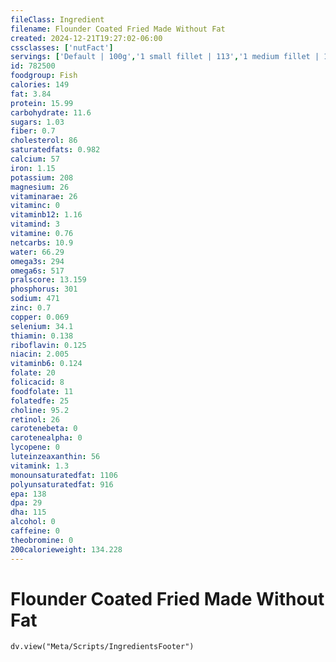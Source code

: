 ```yaml
---
fileClass: Ingredient
filename: Flounder Coated Fried Made Without Fat
created: 2024-12-21T19:27:02-06:00
cssclasses: ['nutFact']
servings: ['Default | 100g','1 small fillet | 113','1 medium fillet | 170','1 large fillet | 255','1 small flounder (yield after cooking, bone removed) | 205','1 medium flounder (yield after cooking, bone removed) | 308','1 large flounder (yield after cooking, bone removed) | 462','1 cup, cooked, flaked | 136','1 oz, boneless, raw (yield after cooking) | 27','1 oz, boneless, cooked | 28']
id: 782500
foodgroup: Fish
calories: 149
fat: 3.84
protein: 15.99
carbohydrate: 11.6
sugars: 1.03
fiber: 0.7
cholesterol: 86
saturatedfats: 0.982
calcium: 57
iron: 1.15
potassium: 208
magnesium: 26
vitaminarae: 26
vitaminc: 0
vitaminb12: 1.16
vitamind: 3
vitamine: 0.76
netcarbs: 10.9
water: 66.29
omega3s: 294
omega6s: 517
pralscore: 13.159
phosphorus: 301
sodium: 471
zinc: 0.7
copper: 0.069
selenium: 34.1
thiamin: 0.138
riboflavin: 0.125
niacin: 2.005
vitaminb6: 0.124
folate: 20
folicacid: 8
foodfolate: 11
folatedfe: 25
choline: 95.2
retinol: 26
carotenebeta: 0
carotenealpha: 0
lycopene: 0
luteinzeaxanthin: 56
vitamink: 1.3
monounsaturatedfat: 1106
polyunsaturatedfat: 916
epa: 138
dpa: 29
dha: 115
alcohol: 0
caffeine: 0
theobromine: 0
200calorieweight: 134.228
---
```


# Flounder Coated Fried Made Without Fat

```dataviewjs
dv.view("Meta/Scripts/IngredientsFooter")
```